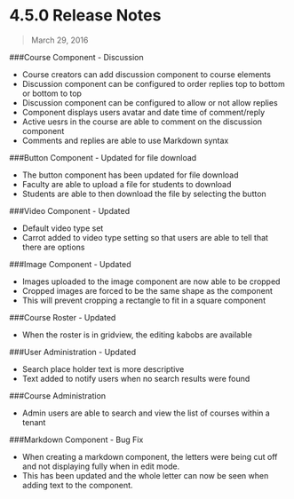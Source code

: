 4.5.0 Release Notes
====================

>March 29, 2016

###Course Component - Discussion

* Course creators can add discussion component to course elements
* Discussion component can be configured to order replies top to bottom or bottom to top
* Discussion component can be configured to allow or not allow replies
* Component displays users avatar and date time of comment/reply
* Active uesrs in the course are able to comment on the discussion component
* Comments and replies are able to use Markdown syntax

###Button Component - Updated for file download

* The button component has been updated for file download
* Faculty are able to upload a file  for students to download
* Students are able to then download the file by selecting the button

###Video Component - Updated

* Default video type set
* Carrot added to video type setting so that users are able to tell that there are options

###Image Component - Updated

* Images uploaded to the image component are now able to be cropped
* Cropped images are forced to be the same shape as the component
 * This will prevent cropping a rectangle to fit in a square component
 
###Course Roster - Updated

* When the roster is in gridview, the editing kabobs are available

###User Administration - Updated

* Search place holder text is more descriptive
* Text added to notify users when no search results were found

###Course Administration

* Admin users are able to search and view the list of courses within a tenant

###Markdown Component - Bug Fix

* When creating a markdown component, the letters were being cut off and not displaying fully when in edit mode.
* This has been updated and the whole letter can now be seen when adding text to the component.
